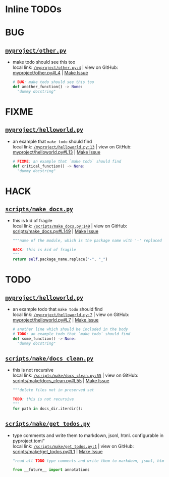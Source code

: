  # Inline TODOs


# BUG

## [`myproject/other.py`](/myproject/other.py)

- make todo should see this too  
  local link: [`/myproject/other.py:4`](/myproject/other.py#L4) 
  | view on GitHub: [myproject/other.py#L4](https://github.com/mivanit/python-project-makefile-template/blob/main/myproject/other.py#L4)
  | [Make Issue](https://github.com/mivanit/python-project-makefile-template/issues/new?title=make%20todo%20should%20see%20this%20too&body=%23%20source%0A%0A%5B%60myproject%2Fother.py%23L4%60%5D%28https%3A%2F%2Fgithub.com%2Fmivanit%2Fpython-project-makefile-template%2Fblob%2Fmain%2Fmyproject%2Fother.py%23L4%29%0A%0A%23%20context%0A%60%60%60python%0A%23%20BUG%3A%20make%20todo%20should%20see%20this%20too%0Adef%20another_function%28%29%20-%3E%20None%3A%0A%09%22dummy%20docstring%22%0A%60%60%60&labels=bug)

  ```python
  # BUG: make todo should see this too
  def another_function() -> None:
  	"dummy docstring"
  ```





# FIXME

## [`myproject/helloworld.py`](/myproject/helloworld.py)

- an example that `make todo` should find  
  local link: [`/myproject/helloworld.py:13`](/myproject/helloworld.py#L13) 
  | view on GitHub: [myproject/helloworld.py#L13](https://github.com/mivanit/python-project-makefile-template/blob/main/myproject/helloworld.py#L13)
  | [Make Issue](https://github.com/mivanit/python-project-makefile-template/issues/new?title=an%20example%20that%20%60make%20todo%60%20should%20find&body=%23%20source%0A%0A%5B%60myproject%2Fhelloworld.py%23L13%60%5D%28https%3A%2F%2Fgithub.com%2Fmivanit%2Fpython-project-makefile-template%2Fblob%2Fmain%2Fmyproject%2Fhelloworld.py%23L13%29%0A%0A%23%20context%0A%60%60%60python%0A%23%20FIXME%3A%20an%20example%20that%20%60make%20todo%60%20should%20find%0Adef%20critical_function%28%29%20-%3E%20None%3A%0A%09%22dummy%20docstring%22%0A%60%60%60&labels=FIXME)

  ```python
  # FIXME: an example that `make todo` should find
  def critical_function() -> None:
  	"dummy docstring"
  ```





# HACK

## [`scripts/make_docs.py`](/scripts/make_docs.py)

- this is kid of fragile  
  local link: [`/scripts/make_docs.py:149`](/scripts/make_docs.py#L149) 
  | view on GitHub: [scripts/make_docs.py#L149](https://github.com/mivanit/python-project-makefile-template/blob/main/scripts/make_docs.py#L149)
  | [Make Issue](https://github.com/mivanit/python-project-makefile-template/issues/new?title=this%20is%20kid%20of%20fragile&body=%23%20source%0A%0A%5B%60scripts%2Fmake_docs.py%23L149%60%5D%28https%3A%2F%2Fgithub.com%2Fmivanit%2Fpython-project-makefile-template%2Fblob%2Fmain%2Fscripts%2Fmake_docs.py%23L149%29%0A%0A%23%20context%0A%60%60%60python%0A%09%09%22%22%22name%20of%20the%20module%2C%20which%20is%20the%20package%20name%20with%20%27-%27%20replaced%20by%20%27_%27%0A%0A%09%09HACK%3A%20this%20is%20kid%20of%20fragile%0A%09%09%22%22%22%0A%09%09return%20self.package_name.replace%28%22-%22%2C%20%22_%22%29%0A%60%60%60&labels=HACK)

  ```python
  """name of the module, which is the package name with '-' replaced by '_'

  HACK: this is kid of fragile
  """
  return self.package_name.replace("-", "_")
  ```





# TODO

## [`myproject/helloworld.py`](/myproject/helloworld.py)

- an example todo that `make todo` should find  
  local link: [`/myproject/helloworld.py:7`](/myproject/helloworld.py#L7) 
  | view on GitHub: [myproject/helloworld.py#L7](https://github.com/mivanit/python-project-makefile-template/blob/main/myproject/helloworld.py#L7)
  | [Make Issue](https://github.com/mivanit/python-project-makefile-template/issues/new?title=an%20example%20todo%20that%20%60make%20todo%60%20should%20find&body=%23%20source%0A%0A%5B%60myproject%2Fhelloworld.py%23L7%60%5D%28https%3A%2F%2Fgithub.com%2Fmivanit%2Fpython-project-makefile-template%2Fblob%2Fmain%2Fmyproject%2Fhelloworld.py%23L7%29%0A%0A%23%20context%0A%60%60%60python%0A%23%20another%20line%20which%20should%20be%20included%20in%20the%20body%0A%23%20TODO%3A%20an%20example%20todo%20that%20%60make%20todo%60%20should%20find%0Adef%20some_function%28%29%20-%3E%20None%3A%0A%09%22dummy%20docstring%22%0A%60%60%60&labels=enhancement)

  ```python
  # another line which should be included in the body
  # TODO: an example todo that `make todo` should find
  def some_function() -> None:
  	"dummy docstring"
  ```




## [`scripts/make/docs_clean.py`](/scripts/make/docs_clean.py)

- this is not recursive  
  local link: [`/scripts/make/docs_clean.py:55`](/scripts/make/docs_clean.py#L55) 
  | view on GitHub: [scripts/make/docs_clean.py#L55](https://github.com/mivanit/python-project-makefile-template/blob/main/scripts/make/docs_clean.py#L55)
  | [Make Issue](https://github.com/mivanit/python-project-makefile-template/issues/new?title=this%20is%20not%20recursive&body=%23%20source%0A%0A%5B%60scripts%2Fmake%2Fdocs_clean.py%23L55%60%5D%28https%3A%2F%2Fgithub.com%2Fmivanit%2Fpython-project-makefile-template%2Fblob%2Fmain%2Fscripts%2Fmake%2Fdocs_clean.py%23L55%29%0A%0A%23%20context%0A%60%60%60python%0A%09%22%22%22delete%20files%20not%20in%20preserved%20set%0A%0A%09TODO%3A%20this%20is%20not%20recursive%0A%09%22%22%22%0A%09for%20path%20in%20docs_dir.iterdir%28%29%3A%0A%60%60%60&labels=enhancement)

  ```python
  """delete files not in preserved set

  TODO: this is not recursive
  """
  for path in docs_dir.iterdir():
  ```




## [`scripts/make/get_todos.py`](/scripts/make/get_todos.py)

- type comments and write them to markdown, jsonl, html. configurable in pyproject.toml"  
  local link: [`/scripts/make/get_todos.py:1`](/scripts/make/get_todos.py#L1) 
  | view on GitHub: [scripts/make/get_todos.py#L1](https://github.com/mivanit/python-project-makefile-template/blob/main/scripts/make/get_todos.py#L1)
  | [Make Issue](https://github.com/mivanit/python-project-makefile-template/issues/new?title=type%20comments%20and%20write%20them%20to%20markdown%2C%20jsonl%2C%20html.%20configurable%20in%20pyproject.toml%22&body=%23%20source%0A%0A%5B%60scripts%2Fmake%2Fget_todos.py%23L1%60%5D%28https%3A%2F%2Fgithub.com%2Fmivanit%2Fpython-project-makefile-template%2Fblob%2Fmain%2Fscripts%2Fmake%2Fget_todos.py%23L1%29%0A%0A%23%20context%0A%60%60%60python%0A%22read%20all%20TODO%20type%20comments%20and%20write%20them%20to%20markdown%2C%20jsonl%2C%20html.%20configurable%20in%20pyproject.toml%22%0A%0Afrom%20__future__%20import%20annotations%0A%60%60%60&labels=enhancement)

  ```python
  "read all TODO type comments and write them to markdown, jsonl, html. configurable in pyproject.toml"

  from __future__ import annotations
  ```




